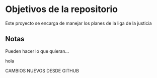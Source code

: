 # Objetivos de la repositorio

Este proyecto se encarga de manejar los planes de la liga de la justicia


## Notas
Pueden hacer lo que quieran...

hola

CAMBIOS NUEVOS DESDE GITHUB
